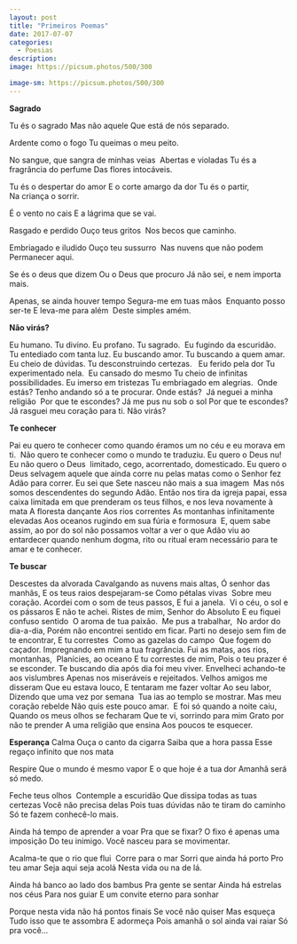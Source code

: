 ```yaml
---
layout: post
title: "Primeiros Poemas"
date: 2017-07-07
categories:
  - Poesias
description:
image: https://picsum.photos/500/300

image-sm: https://picsum.photos/500/300
---
```


**Sagrado**

Tu és o sagrado
Mas não aquele 
Que está de nós separado. 

Ardente como o fogo
Tu queimas o meu peito. 

No sangue, que sangra de minhas veias 
Abertas e violadas
Tu és a fragrância do perfume
Das flores intocáveis. 

Tu és o despertar do amor
E o corte amargo da dor
Tu és o partir, 
Na criança o sorrir.

É o vento no cais
E a lágrima que se vai.

Rasgado e perdido
Ouço teus gritos 
Nos becos que caminho. 

Embriagado e iludido
Ouço teu sussurro 
Nas nuvens que não podem
Permanecer aqui.

Se és o deus que dizem
Ou o Deus que procuro
Já não sei, e nem importa mais.

Apenas, se ainda houver tempo
Segura-me em tuas mãos 
Enquanto posso ser-te
E leva-me para além 
Deste simples amém. 


**Não virás?**

Eu humano.
Tu divino.
Eu profano.
Tu sagrado. 
Eu fugindo da escuridão. 
Tu entediado com tanta luz.
Eu buscando amor.
Tu buscando a quem amar. 
Eu cheio de dúvidas.
Tu desconstruindo certezas.  
Eu ferido pela dor
Tu experimentado nela. 
Eu cansado do mesmo
Tu cheio de infinitas possibilidades.
Eu imerso em tristezas
Tu embriagado em alegrias. 
Onde estás?
Tenho andando só a te procurar.
Onde estás? 
Já neguei a minha religião 
Por que te escondes?
Já me pus nu sob o sol
Por que te escondes?
Já rasguei meu coração para ti.
Não virás?




**Te conhecer**

Pai eu quero te conhecer
como quando éramos um no céu
e eu morava em ti. 
Não quero te conhecer
como o mundo te traduziu.
Eu quero o Deus nu!
Eu não quero o Deus 
limitado, cego, acorrentado, domesticado.
Eu quero o Deus selvagem
aquele que ainda corre nu pelas matas
como o Senhor fez Adão para correr.
Eu sei que Sete nasceu não mais a sua imagem 
Mas nós somos descendentes do segundo Adão.
Então nos tira da igreja papai,
essa caixa limitada em que prenderam os teus filhos,
e nos leva novamente à mata
A floresta dançante
Aos rios correntes
As montanhas infinitamente elevadas
Aos oceanos rugindo em sua fúria e formosura 
E, quem sabe assim,
ao por do sol
não possamos voltar a ver
o que Adão viu ao entardecer
quando nenhum dogma, rito ou ritual
eram necessário para te amar e te conhecer. 



**Te buscar**

Descestes da alvorada
Cavalgando as nuvens mais altas,
Ó senhor das manhãs,
E os teus raios despejaram-se
Como pétalas vivas 
Sobre meu coração.
Acordei com o som de teus passos,
E fui a janela. 
Vi o céu, o sol e os pássaros
E não te achei.
Ristes de mim, Senhor do Absoluto
E eu fiquei confuso sentido 
O aroma de tua paixão. 
Me pus a trabalhar, 
No ardor do dia-a-dia,
Porém não encontrei sentido em ficar.
Parti no desejo sem fim de te encontrar,
E tu correstes 
Como as gazelas do campo 
Que fogem do caçador.
Impregnando em mim a tua fragrância.
Fui as matas, aos rios, montanhas, 
Planícies, ao oceano
E tu correstes de mim,
Pois o teu prazer é se esconder.
Te buscando dia após dia foi meu viver.
Envelheci achando-te aos vislumbres
Apenas nos miseráveis e rejeitados.
Velhos amigos me disseram
Que eu estava louco,
E tentaram me fazer voltar
Ao seu labor,
Dizendo que uma vez por semana 
Tua ias ao templo se mostrar.
Mas meu coração rebelde 
Não quis este pouco amar. 
E foi só quando a noite caiu, 
Quando os meus olhos se fecharam
Que te vi, sorrindo para mim
Grato por não te prender
A uma religião que ensina 
Aos poucos te esquecer. 



**Esperança** 
Calma
Ouça o canto da cigarra
Saiba que a hora passa
Esse regaço infinito que nos mata

Respire
Que o mundo é mesmo vapor
E o que hoje é a tua dor
Amanhã será só medo.

Feche teus olhos 
Contemple a escuridão
Que dissipa todas as tuas certezas
Você não precisa delas
Pois tuas dúvidas não te tiram do caminho
Só te fazem conhecê-lo mais.

Ainda há tempo de aprender a voar
Pra que se fixar?
O fixo é apenas uma imposição
Do teu inimigo.
Você nasceu para se movimentar. 

Acalma-te que o rio que flui 
Corre para o mar
Sorri que ainda há porto
Pro teu amar
Seja aqui seja acolá
Nesta vida ou na de lá.

Ainda há banco ao lado dos bambus
Pra gente se sentar
Ainda há estrelas nos céus
Para nos guiar
E um convite eterno para sonhar

Porque nesta vida não há pontos finais
Se você não quiser
Mas esqueça 
Tudo isso que te assombra 
E adormeça
Pois amanhã o sol ainda vai raiar
Só pra você...

